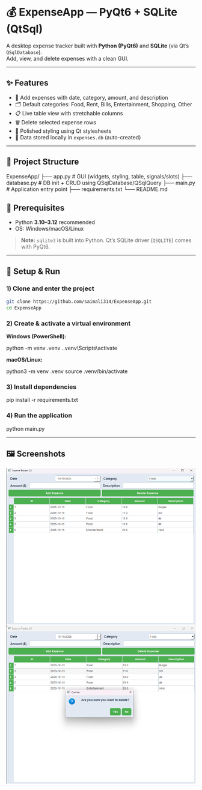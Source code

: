 # 💰 ExpenseApp — PyQt6 + SQLite (QtSql)

A desktop expense tracker built with **Python (PyQt6)** and **SQLite** (via Qt’s `QSqlDatabase`).  
Add, view, and delete expenses with a clean GUI.

---

## ✨ Features
- 📅 Add expenses with date, category, amount, and description
- 🗂 Default categories: Food, Rent, Bills, Entertainment, Shopping, Other
- 📋 Live table view with stretchable columns
- 🗑 Delete selected expense rows
- 🎨 Polished styling using Qt stylesheets
- 💾 Data stored locally in `expenses.db` (auto-created)

---

## 🧱 Project Structure
ExpenseApp/
├── app.py # GUI (widgets, styling, table, signals/slots)
├── database.py # DB init + CRUD using QSqlDatabase/QSqlQuery
├── main.py # Application entry point
├── requirements.txt
└── README.md

## 🧰 Prerequisites
- Python **3.10–3.12** recommended
- OS: Windows/macOS/Linux

> **Note:** `sqlite3` is built into Python. Qt’s SQLite driver (`QSQLITE`) comes with PyQt6.

---


## 🚀 Setup & Run

### 1) Clone and enter the project
```bash
git clone https://github.com/saimali314/ExpenseApp.git
cd ExpenseApp
```
### 2️) Create & activate a virtual environment

<b>Windows (PowerShell):</b>

python -m venv .venv
.\.venv\Scripts\activate


<b>macOS/Linux:</b>

python3 -m venv .venv
source .venv/bin/activate

### 3) Install dependencies
pip install -r requirements.txt

### 4) Run the application
python main.py

---

## 🖼️ Screenshots
![Main Window](Screenshots/ExpenseApp.png)
![Main Window](Screenshots/ExpenseApp2.png)
